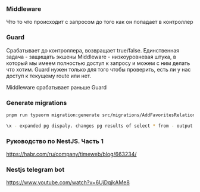 ### Middleware

Что то что происходит с запросом до того как он попадает в контроллер

### Guard

Срабатывает до контроллера, возвращает true/false. Единственная задача - защищать экшены
Middleware - низкоуровневая штука, в который мы имеем полностью доступ к запросу и можем с ним делать что хотим. Guard нужен только для того чтобы проверить, есть ли у нас доступ к текущему route или нет.

Middleware срабатывает раньше Guard

### Generate migrations

```bash
pnpm run typeorm migration:generate src/migrations/AddFavoritesRelationsBetweenArticleAndUser -d src/typeorm.config.ts
```

```bash
\x - expanded pg dispaly. changes pg results of select * from - output to more readable
```

### Руководство по NestJS. Часть 1

https://habr.com/ru/company/timeweb/blog/663234/

### Nestjs telegram bot

https://www.youtube.com/watch?v=6UjDqjkAMe8
